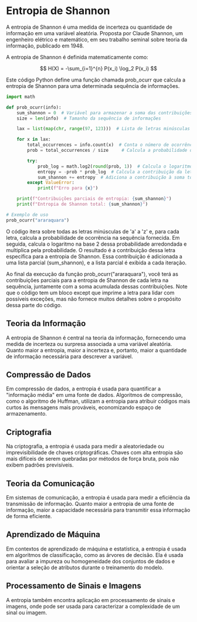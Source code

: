 # Entropia de Shannon

A entropia de Shannon é uma medida de incerteza ou quantidade de informação em uma variável aleatória. Proposta por Claude Shannon, um engenheiro elétrico e matemático, em seu trabalho seminal sobre teoria da informação, publicado em 1948.

A entropia de Shannon é definida matematicamente como:

$$
H(X) = -\sum_{i=1}^{n} P(x_i) \log_2 P(x_i)
$$

Este código Python define uma função chamada prob_ocurr que calcula a entropia de Shannon para uma determinada sequência de informações.

```python
import math

def prob_ocurr(info):
    sum_shannon = 0  # Variável para armazenar a soma das contribuições de entropia
    size = len(info)  # Tamanho da sequência de informações

    lax = list(map(chr, range(97, 123)))  # Lista de letras minúsculas de 'a' a 'z'

    for x in lax:
        total_occurrences = info.count(x)  # Conta o número de ocorrências da letra x na sequência
        prob = total_occurrences / size     # Calcula a probabilidade de ocorrência da letra x

        try:
            prob_log = math.log2(round(prob, 1))  # Calcula o logaritmo na base 2 da probabilidade arredondada
            entropy = -prob * prob_log  # Calcula a contribuição da letra x para a entropia
            sum_shannon += entropy  # Adiciona a contribuição à soma total de entropia
        except ValueError:
            print(f"Erro para {x}")

    print(f"Contribuições parciais de entropia: {sum_shannon}")
    print(f"Entropia de Shannon total: {sum_shannon}")

# Exemplo de uso
prob_ocurr("araraquara")
```

O código itera sobre todas as letras minúsculas de 'a' a 'z' e, para cada letra, calcula a probabilidade de ocorrência na sequência fornecida. Em seguida, calcula o logaritmo na base 2 dessa probabilidade arredondada e multiplica pela probabilidade. O resultado é a contribuição dessa letra específica para a entropia de Shannon. Essa contribuição é adicionada a uma lista parcial (sum_shannon), e a lista parcial é exibida a cada iteração.

Ao final da execução da função prob_ocurr("araraquara"), você terá as contribuições parciais para a entropia de Shannon de cada letra na sequência, juntamente com a soma acumulada dessas contribuições. Note que o código tem um bloco except que imprime a letra para lidar com possíveis exceções, mas não fornece muitos detalhes sobre o propósito dessa parte do código.

## Teoria da Informação
A entropia de Shannon é central na teoria da informação, fornecendo uma medida de incerteza ou surpresa associada a uma variável aleatória. Quanto maior a entropia, maior a incerteza e, portanto, maior a quantidade de informação necessária para descrever a variável.

## Compressão de Dados
Em compressão de dados, a entropia é usada para quantificar a "informação média" em uma fonte de dados. Algoritmos de compressão, como o algoritmo de Huffman, utilizam a entropia para atribuir códigos mais curtos às mensagens mais prováveis, economizando espaço de armazenamento.

## Criptografia
Na criptografia, a entropia é usada para medir a aleatoriedade ou imprevisibilidade de chaves criptográficas. Chaves com alta entropia são mais difíceis de serem quebradas por métodos de força bruta, pois não exibem padrões previsíveis.

## Teoria da Comunicação
Em sistemas de comunicação, a entropia é usada para medir a eficiência da transmissão de informação. Quanto maior a entropia de uma fonte de informação, maior a capacidade necessária para transmitir essa informação de forma eficiente.

## Aprendizado de Máquina
Em contextos de aprendizado de máquina e estatística, a entropia é usada em algoritmos de classificação, como as árvores de decisão. Ela é usada para avaliar a impureza ou homogeneidade dos conjuntos de dados e orientar a seleção de atributos durante o treinamento do modelo.

## Processamento de Sinais e Imagens
A entropia também encontra aplicação em processamento de sinais e imagens, onde pode ser usada para caracterizar a complexidade de um sinal ou imagem.




